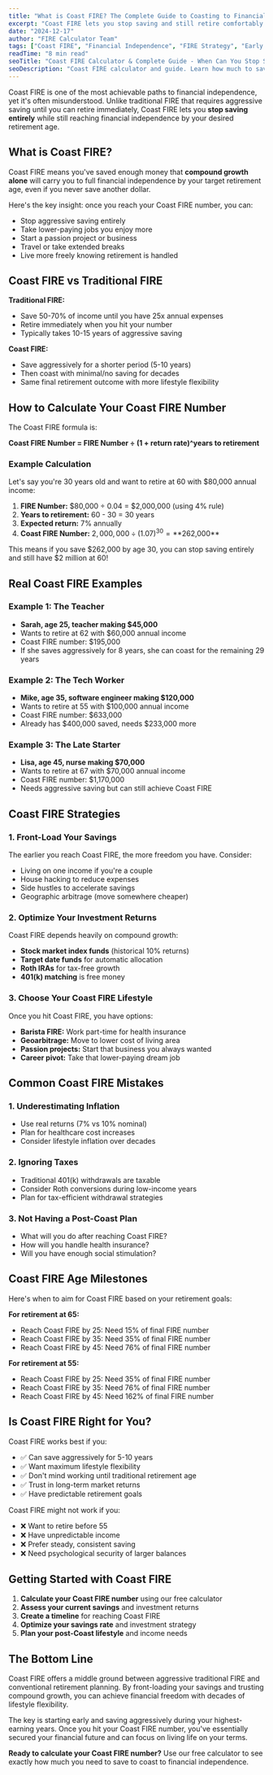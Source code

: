 ```yaml
---
title: "What is Coast FIRE? The Complete Guide to Coasting to Financial Independence"
excerpt: "Coast FIRE lets you stop saving and still retire comfortably. Learn exactly how much you need to save now to coast to financial independence, with real examples and calculations."
date: "2024-12-17"
author: "FIRE Calculator Team"
tags: ["Coast FIRE", "Financial Independence", "FIRE Strategy", "Early Retirement"]
readTime: "8 min read"
seoTitle: "Coast FIRE Calculator & Complete Guide - When Can You Stop Saving?"
seoDescription: "Coast FIRE calculator and guide. Learn how much to save now to retire comfortably without saving another dollar. Real examples, strategies, and free calculator."
---
```


Coast FIRE is one of the most achievable paths to financial independence, yet it's often misunderstood. Unlike traditional FIRE that requires aggressive saving until you can retire immediately, Coast FIRE lets you **stop saving entirely** while still reaching financial independence by your desired retirement age.

## What is Coast FIRE?

Coast FIRE means you've saved enough money that **compound growth alone** will carry you to full financial independence by your target retirement age, even if you never save another dollar.

Here's the key insight: once you reach your Coast FIRE number, you can:
- Stop aggressive saving entirely
- Take lower-paying jobs you enjoy more
- Start a passion project or business
- Travel or take extended breaks
- Live more freely knowing retirement is handled

## Coast FIRE vs Traditional FIRE

**Traditional FIRE:**
- Save 50-70% of income until you have 25x annual expenses
- Retire immediately when you hit your number
- Typically takes 10-15 years of aggressive saving

**Coast FIRE:**
- Save aggressively for a shorter period (5-10 years)
- Then coast with minimal/no saving for decades
- Same final retirement outcome with more lifestyle flexibility

## How to Calculate Your Coast FIRE Number

The Coast FIRE formula is:

**Coast FIRE Number = FIRE Number ÷ (1 + return rate)^years to retirement**

### Example Calculation

Let's say you're 30 years old and want to retire at 60 with $80,000 annual income:

1. **FIRE Number:** $80,000 ÷ 0.04 = $2,000,000 (using 4% rule)
2. **Years to retirement:** 60 - 30 = 30 years
3. **Expected return:** 7% annually
4. **Coast FIRE Number:** $2,000,000 ÷ (1.07)^30 = **$262,000**

This means if you save $262,000 by age 30, you can stop saving entirely and still have $2 million at 60!

## Real Coast FIRE Examples

### Example 1: The Teacher
- **Sarah, age 25, teacher making $45,000**
- Wants to retire at 62 with $60,000 annual income
- Coast FIRE number: $195,000
- If she saves aggressively for 8 years, she can coast for the remaining 29 years

### Example 2: The Tech Worker  
- **Mike, age 35, software engineer making $120,000**
- Wants to retire at 55 with $100,000 annual income
- Coast FIRE number: $633,000
- Already has $400,000 saved, needs $233,000 more

### Example 3: The Late Starter
- **Lisa, age 45, nurse making $70,000**
- Wants to retire at 67 with $70,000 annual income
- Coast FIRE number: $1,170,000
- Needs aggressive saving but can still achieve Coast FIRE

## Coast FIRE Strategies

### 1. Front-Load Your Savings
The earlier you reach Coast FIRE, the more freedom you have. Consider:
- Living on one income if you're a couple
- House hacking to reduce expenses
- Side hustles to accelerate savings
- Geographic arbitrage (move somewhere cheaper)

### 2. Optimize Your Investment Returns
Coast FIRE depends heavily on compound growth:
- **Stock market index funds** (historical 10% returns)
- **Target date funds** for automatic allocation
- **Roth IRAs** for tax-free growth
- **401(k) matching** is free money

### 3. Choose Your Coast FIRE Lifestyle
Once you hit Coast FIRE, you have options:
- **Barista FIRE:** Work part-time for health insurance
- **Geoarbitrage:** Move to lower cost of living area  
- **Passion projects:** Start that business you always wanted
- **Career pivot:** Take that lower-paying dream job

## Common Coast FIRE Mistakes

### 1. Underestimating Inflation
- Use real returns (7% vs 10% nominal)
- Plan for healthcare cost increases
- Consider lifestyle inflation over decades

### 2. Ignoring Taxes
- Traditional 401(k) withdrawals are taxable
- Consider Roth conversions during low-income years
- Plan for tax-efficient withdrawal strategies

### 3. Not Having a Post-Coast Plan
- What will you do after reaching Coast FIRE?
- How will you handle health insurance?
- Will you have enough social stimulation?

## Coast FIRE Age Milestones

Here's when to aim for Coast FIRE based on your retirement goals:

**For retirement at 65:**
- Reach Coast FIRE by 25: Need 15% of final FIRE number
- Reach Coast FIRE by 35: Need 35% of final FIRE number  
- Reach Coast FIRE by 45: Need 76% of final FIRE number

**For retirement at 55:**
- Reach Coast FIRE by 25: Need 35% of final FIRE number
- Reach Coast FIRE by 35: Need 76% of final FIRE number
- Reach Coast FIRE by 45: Need 162% of final FIRE number

## Is Coast FIRE Right for You?

Coast FIRE works best if you:
- ✅ Can save aggressively for 5-10 years
- ✅ Want maximum lifestyle flexibility  
- ✅ Don't mind working until traditional retirement age
- ✅ Trust in long-term market returns
- ✅ Have predictable retirement goals

Coast FIRE might not work if you:
- ❌ Want to retire before 55
- ❌ Have unpredictable income
- ❌ Prefer steady, consistent saving
- ❌ Need psychological security of larger balances

## Getting Started with Coast FIRE

1. **Calculate your Coast FIRE number** using our free calculator
2. **Assess your current savings** and investment returns
3. **Create a timeline** for reaching Coast FIRE
4. **Optimize your savings rate** and investment strategy
5. **Plan your post-Coast lifestyle** and income needs

## The Bottom Line

Coast FIRE offers a middle ground between aggressive traditional FIRE and conventional retirement planning. By front-loading your savings and trusting compound growth, you can achieve financial freedom with decades of lifestyle flexibility.

The key is starting early and saving aggressively during your highest-earning years. Once you hit your Coast FIRE number, you've essentially secured your financial future and can focus on living life on your terms.

**Ready to calculate your Coast FIRE number?** Use our free calculator to see exactly how much you need to save to coast to financial independence.